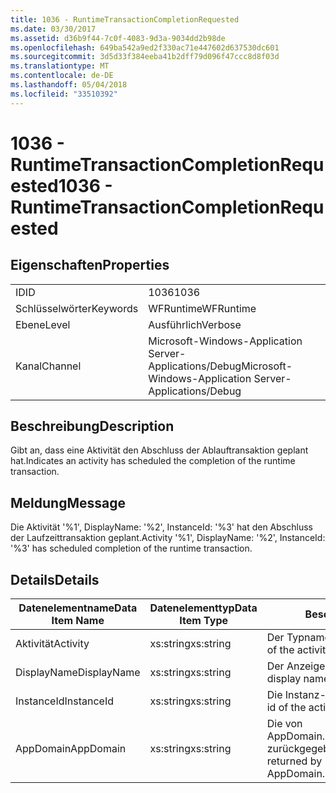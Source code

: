 ```yaml
---
title: 1036 - RuntimeTransactionCompletionRequested
ms.date: 03/30/2017
ms.assetid: d36b9f44-7c0f-4083-9d3a-9034dd2b98de
ms.openlocfilehash: 649ba542a9ed2f330ac71e447602d637530dc601
ms.sourcegitcommit: 3d5d33f384eeba41b2dff79d096f47ccc8d8f03d
ms.translationtype: MT
ms.contentlocale: de-DE
ms.lasthandoff: 05/04/2018
ms.locfileid: "33510392"
---
```

# <a name="1036---runtimetransactioncompletionrequested"></a><span data-ttu-id="6f39b-102">1036 - RuntimeTransactionCompletionRequested</span><span class="sxs-lookup"><span data-stu-id="6f39b-102">1036 - RuntimeTransactionCompletionRequested</span></span>
## <a name="properties"></a><span data-ttu-id="6f39b-103">Eigenschaften</span><span class="sxs-lookup"><span data-stu-id="6f39b-103">Properties</span></span>  
  
|||  
|-|-|  
|<span data-ttu-id="6f39b-104">ID</span><span class="sxs-lookup"><span data-stu-id="6f39b-104">ID</span></span>|<span data-ttu-id="6f39b-105">1036</span><span class="sxs-lookup"><span data-stu-id="6f39b-105">1036</span></span>|  
|<span data-ttu-id="6f39b-106">Schlüsselwörter</span><span class="sxs-lookup"><span data-stu-id="6f39b-106">Keywords</span></span>|<span data-ttu-id="6f39b-107">WFRuntime</span><span class="sxs-lookup"><span data-stu-id="6f39b-107">WFRuntime</span></span>|  
|<span data-ttu-id="6f39b-108">Ebene</span><span class="sxs-lookup"><span data-stu-id="6f39b-108">Level</span></span>|<span data-ttu-id="6f39b-109">Ausführlich</span><span class="sxs-lookup"><span data-stu-id="6f39b-109">Verbose</span></span>|  
|<span data-ttu-id="6f39b-110">Kanal</span><span class="sxs-lookup"><span data-stu-id="6f39b-110">Channel</span></span>|<span data-ttu-id="6f39b-111">Microsoft-Windows-Application Server-Applications/Debug</span><span class="sxs-lookup"><span data-stu-id="6f39b-111">Microsoft-Windows-Application Server-Applications/Debug</span></span>|  
  
## <a name="description"></a><span data-ttu-id="6f39b-112">Beschreibung</span><span class="sxs-lookup"><span data-stu-id="6f39b-112">Description</span></span>  
 <span data-ttu-id="6f39b-113">Gibt an, dass eine Aktivität den Abschluss der Ablauftransaktion geplant hat.</span><span class="sxs-lookup"><span data-stu-id="6f39b-113">Indicates an activity has scheduled the completion of the runtime transaction.</span></span>  
  
## <a name="message"></a><span data-ttu-id="6f39b-114">Meldung</span><span class="sxs-lookup"><span data-stu-id="6f39b-114">Message</span></span>  
 <span data-ttu-id="6f39b-115">Die Aktivität '%1', DisplayName: '%2', InstanceId: '%3' hat den Abschluss der Laufzeittransaktion geplant.</span><span class="sxs-lookup"><span data-stu-id="6f39b-115">Activity '%1', DisplayName: '%2', InstanceId: '%3' has scheduled completion of the runtime transaction.</span></span>  
  
## <a name="details"></a><span data-ttu-id="6f39b-116">Details</span><span class="sxs-lookup"><span data-stu-id="6f39b-116">Details</span></span>  
  
|<span data-ttu-id="6f39b-117">Datenelementname</span><span class="sxs-lookup"><span data-stu-id="6f39b-117">Data Item Name</span></span>|<span data-ttu-id="6f39b-118">Datenelementtyp</span><span class="sxs-lookup"><span data-stu-id="6f39b-118">Data Item Type</span></span>|<span data-ttu-id="6f39b-119">Beschreibung</span><span class="sxs-lookup"><span data-stu-id="6f39b-119">Description</span></span>|  
|--------------------|--------------------|-----------------|  
|<span data-ttu-id="6f39b-120">Aktivität</span><span class="sxs-lookup"><span data-stu-id="6f39b-120">Activity</span></span>|<span data-ttu-id="6f39b-121">xs:string</span><span class="sxs-lookup"><span data-stu-id="6f39b-121">xs:string</span></span>|<span data-ttu-id="6f39b-122">Der Typname der Aktivität.</span><span class="sxs-lookup"><span data-stu-id="6f39b-122">The type name of the activity.</span></span>|  
|<span data-ttu-id="6f39b-123">DisplayName</span><span class="sxs-lookup"><span data-stu-id="6f39b-123">DisplayName</span></span>|<span data-ttu-id="6f39b-124">xs:string</span><span class="sxs-lookup"><span data-stu-id="6f39b-124">xs:string</span></span>|<span data-ttu-id="6f39b-125">Der Anzeigename der Aktivität.</span><span class="sxs-lookup"><span data-stu-id="6f39b-125">The display name of the activity.</span></span>|  
|<span data-ttu-id="6f39b-126">InstanceId</span><span class="sxs-lookup"><span data-stu-id="6f39b-126">InstanceId</span></span>|<span data-ttu-id="6f39b-127">xs:string</span><span class="sxs-lookup"><span data-stu-id="6f39b-127">xs:string</span></span>|<span data-ttu-id="6f39b-128">Die Instanz-ID der Aktivität.</span><span class="sxs-lookup"><span data-stu-id="6f39b-128">The instance id of the activity.</span></span>|  
|<span data-ttu-id="6f39b-129">AppDomain</span><span class="sxs-lookup"><span data-stu-id="6f39b-129">AppDomain</span></span>|<span data-ttu-id="6f39b-130">xs:string</span><span class="sxs-lookup"><span data-stu-id="6f39b-130">xs:string</span></span>|<span data-ttu-id="6f39b-131">Die von AppDomain.CurrentDomain.FriendlyName zurückgegebene Zeichenfolge.</span><span class="sxs-lookup"><span data-stu-id="6f39b-131">The string returned by AppDomain.CurrentDomain.FriendlyName.</span></span>|
